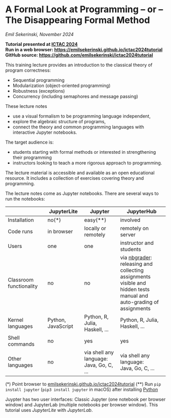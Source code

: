 # A Formal Look at Programming – or –<br>The Disappearing Formal Method

*Emil Sekerinski, November 2024*

**Tutorial presented at [ICTAC 2024](https://ictac2024.cs.ait.ac.th/)**  
**Run in a web browser: https://emilsekerinski.github.io/ictac2024tutorial**
**GitHub source: https://github.com/emilsekerinski/ictac2024tutorial**

This training lecture provides an introduction to the classical theory of program correctness:
- Sequential programming
- Modularization (object-oriented programming)
- Robustness (exceptions)
- Concurrency (including semaphores and message passing)

These lecture notes
- use a visual formalism to be programming language independent,
- explore the algebraic structure of programs,
- connect the theory and common programming languages with interactive Jupyter notebooks.

The target audience is:
- students starting with formal methods or interested in strengthening their programming
- instructors looking to teach a more rigorous approach to programming.

The lecture material is accessible and available as an open educational resource. It includes a collection of exercises covering theory and programming.

The lecture notes come as Jupyter notebooks. There are several ways to run the notebooks:

|                         | JupyterLite        | Jupyter                                     | JupyterHub                                                                                                                                          |
|-------------------------|--------------------|---------------------------------------------|-----------------------------------------------------------------------------------------------------------------------------------------------------|
| Installation            | no(*)              | easy(**)                                    | involved                                                                                                                                            |
| Code runs               | in browser         | locally or remotely                         | remotely on server                                                                                                                                  |
| Users                   | one                | one                                         | instructor and students                                                                                                                             |
| Classroom functionality | no                 | no                                          | via [nbgrader](https://nbgrader.readthedocs.io/):<br>releasing and collecting assignments<br>visible and hidden tests<br>manual and auto-grading of assignments |
| Kernel languages        | Python, JavaScript | Python, R, Julia, Haskell, ...              | Python, R, Julia, Haskell, ...                                                                                                                      |
| Shell commands          | no                 | yes                                         | yes                                                                                                                                                 |
| Other languages         | no                 | via shell any language:<br>Java, Go, C, ... | via shell any language:<br>Java, Go, C, ...                                                                                                         |                                                                                                              |

(*) Point browser to [emilsekerinski.github.io/ictac2024tutorial](https://emilsekerinski.github.io/ictac2024tutorial)
(**) Run `pip install jupyter` (`pip3 install jupyter` in macOS) after installing [Python](https://python.org)

Juypter has two user interfaces: Classic Jupyter (one notebook per browser window) and JupyterLab (multiple notebooks per browser window). This tutorial uses *JupyterLite* with *JupyterLab*.
